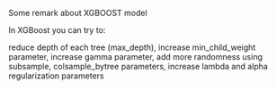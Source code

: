 Some remark about XGBOOST model

In XGBoost you can try to:

reduce depth of each tree (max_depth),
increase min_child_weight parameter,
increase gamma parameter,
add more randomness using subsample, colsample_bytree parameters,
increase lambda and alpha regularization parameters
